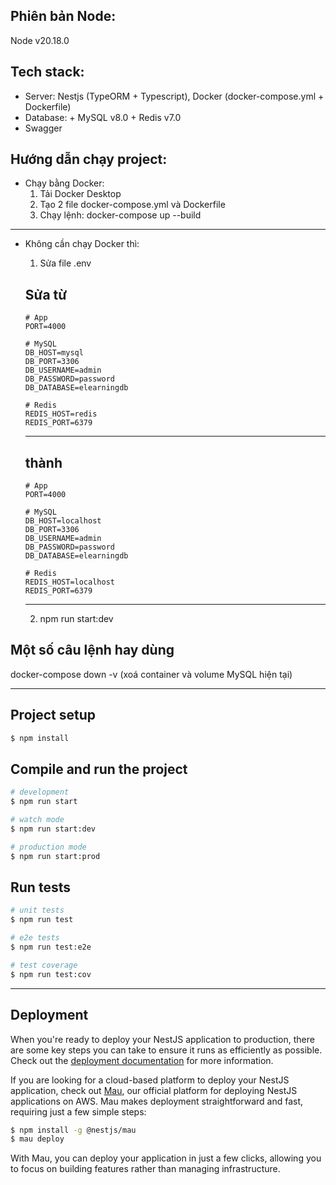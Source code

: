 ## Phiên bản Node:
  Node v20.18.0

## Tech stack:
  - Server: Nestjs (TypeORM + Typescript), Docker (docker-compose.yml + Dockerfile)
  - Database: + MySQL v8.0
              + Redis v7.0
  - Swagger

## Hướng dẫn chạy project:
  * Chạy bằng Docker:
    1. Tải Docker Desktop
    2. Tạo 2 file docker-compose.yml và Dockerfile
    3. Chạy lệnh: docker-compose up --build 
  ------------------------------------------------
  * Không cần chạy Docker thì:
    1. Sửa file .env 

    Sửa từ
    ------------------------
        # App
        PORT=4000

        # MySQL
        DB_HOST=mysql
        DB_PORT=3306
        DB_USERNAME=admin
        DB_PASSWORD=password
        DB_DATABASE=elearningdb

        # Redis
        REDIS_HOST=redis
        REDIS_PORT=6379

    -----------------------
    thành
    -----------------------
        # App
        PORT=4000

        # MySQL
        DB_HOST=localhost
        DB_PORT=3306
        DB_USERNAME=admin
        DB_PASSWORD=password
        DB_DATABASE=elearningdb

        # Redis
        REDIS_HOST=localhost
        REDIS_PORT=6379
    ------------------------
    2. npm run start:dev
  
## Một số câu lệnh hay dùng
  docker-compose down -v (xoá container và volume MySQL hiện tại)
_______________________________________________________________________________________________

## Project setup

```bash
$ npm install
```

## Compile and run the project

```bash
# development
$ npm run start

# watch mode
$ npm run start:dev

# production mode
$ npm run start:prod
```

## Run tests

```bash
# unit tests
$ npm run test

# e2e tests
$ npm run test:e2e

# test coverage
$ npm run test:cov
```
_______________________________________________________________________________________________

## Deployment

When you're ready to deploy your NestJS application to production, there are some key steps you can take to ensure it runs as efficiently as possible. Check out the [deployment documentation](https://docs.nestjs.com/deployment) for more information.

If you are looking for a cloud-based platform to deploy your NestJS application, check out [Mau](https://mau.nestjs.com), our official platform for deploying NestJS applications on AWS. Mau makes deployment straightforward and fast, requiring just a few simple steps:

```bash
$ npm install -g @nestjs/mau
$ mau deploy
```

With Mau, you can deploy your application in just a few clicks, allowing you to focus on building features rather than managing infrastructure.


